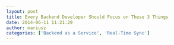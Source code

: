 ```yaml
---
layout: post
title: Every Backend Developer Should Focus on These 3 Things
date: 2014-06-11 11:21:29
author: mariusz
categories: ['Backend as a Service', 'Real-Time Sync']
---
```

